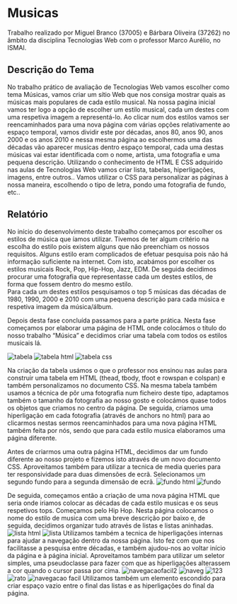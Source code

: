 # Musicas
Trabalho realizado por Miguel Branco (37005) e Bárbara Oliveira (37262) no âmbito da disciplina Tecnologias Web com o professor Marco Aurélio, no ISMAI.

##  Descrição do Tema
No trabalho prático de avaliação de Tecnologias Web vamos escolher como tema Músicas, vamos criar um sítio Web que nos consiga mostrar quais as músicas mais populares de cada estilo musical.
Na nossa pagina inicial vamos ter logo a opção de escolher um estilo musical, cada um destes com uma respetiva imagem a representá-lo. Ao clicar num dos estilos vamos ser reencaminhados para uma nova página com várias opções relativamente ao espaço temporal, vamos dividir este por décadas, anos 80, anos 90, anos 2000 e os anos 2010 e nessa mesma página ao escolhermos uma das décadas vão aparecer musicas dentro espaço temporal, cada uma destas músicas vai estar identificada com o nome, artista, uma fotografia e uma pequena descrição. 
Utilizando o conhecimento de HTML E CSS adquirido nas aulas de Tecnologias Web vamos criar lista, tabelas, hiperligações, imagens, entre outros.. Vamos utilizar o CSS para personalizar as páginas à nossa maneira, escolhendo o tipo de letra, pondo uma fotografia de fundo, etc..

## Relatório

No início do desenvolvimento deste trabalho começamos por escolher os estilos de música que íamos utilizar. Tivemos de ter algum critério na escolha do estilo pois existem alguns que não preenchiam os nossos requisitos. Alguns estilo eram complicados de efetuar pesquisa pois não há informação suficiente na internet. 
Com isto, acabámos por escolher os estilos musicais Rock, Pop, Hip-Hop, Jazz, EDM.  De seguida decidimos procurar uma fotografia que representasse cada um destes estilos, de forma que fossem dentro do mesmo estilo.  
Para cada um destes estilos pesquisamos o top 5 músicas das décadas de 1980, 1990, 2000 e 2010 com uma pequena descrição para cada música e respetiva imagem da música/álbum.  

Depois desta fase concluída passamos para a parte prática. Nesta fase começamos por elaborar uma página de HTML onde colocámos o título do nosso trabalho “Música” e decidimos criar uma tabela com todos os estilos musicais lá.

![tabela](https://user-images.githubusercontent.com/75800165/104529756-5de2cc80-5602-11eb-92fb-0520c1fd87c0.PNG)
![tabela html](https://user-images.githubusercontent.com/75800165/104529761-5fac9000-5602-11eb-98ed-f5fdc57a9220.PNG)
![tabela css](https://user-images.githubusercontent.com/75800165/104530729-88358980-5604-11eb-938f-a2369b5aabaf.PNG)

 Na criação da tabela usámos o que o professor nos ensinou nas aulas para construir uma tabela em HTML (thead, tbody, tfoot e rowspan e colspan) e também personalizamos no documento CSS. Na mesma tabela também usamos a técnica de pôr uma fotografia num ficheiro deste tipo, adaptamos também o tamanho da fotografia ao nosso gosto e colocámos quase todos os objetos que criamos no centro da página. De seguida, criamos uma hiperligação em cada fotografia (através de anchors no html) para ao clicarmos nestas  sermos reencaminhados para uma nova página HTML também feita por nós, sendo que para cada estilo musica elaboramos uma página diferente.

Antes de criarmos uma outra página HTML, decidimos dar um fundo diferente ao nosso projeto e fizemos isto através de um novo documento CSS. Aproveitamos também para utilizar a tecnica de media queries para ter responsividade para duas dimensões de ecrã. Selecionamos um segundo fundo para a segunda dimensão de ecrã. 
![fundo html](https://user-images.githubusercontent.com/75800165/104529864-971b3c80-5602-11eb-9083-dc319eeeaa2e.PNG)
![fundo](https://user-images.githubusercontent.com/75800165/104529869-984c6980-5602-11eb-9d31-acd7e2044e67.PNG)

De seguida, começamos então a criação de uma nova página HTML que seria onde iriamos colocar as décadas de cada estilo musicas e os seus respetivos tops. Começamos pelo Hip Hop.
Nesta página colocamos o nome do estilo de musica com uma breve descrição por baixo e, de seguida, decidimos organizar tudo através de listas e listas aninhadas.
![lista html](https://user-images.githubusercontent.com/75800165/104530132-3b04e800-5603-11eb-8983-b40d28d478c7.PNG)
![lista](https://user-images.githubusercontent.com/75800165/104530137-3d674200-5603-11eb-88c4-c2afa9f0348b.PNG)
Utilizamos também a tecnica de hiperligações internas para ajudar a navegação dentro da nossa página. Isto fez com que nos facilitasse a pesquisa entre décadas, e também ajudou-nos ao voltar início da página e à página inicial. Aproveitamos também para utilizar um seletor simples, uma pseudoclasse para fazer com que as hiperligações alterassem a cor quando o cursor passa por cima. 
![navegacaofacil2](https://user-images.githubusercontent.com/75800165/104531458-1c542080-5606-11eb-9503-197ec87f33c7.PNG)
![naveg](https://user-images.githubusercontent.com/75800165/104531459-1cecb700-5606-11eb-9d2e-52f72300fc21.PNG)
![123](https://user-images.githubusercontent.com/75800165/104531460-1d854d80-5606-11eb-8a67-9b968330ab47.PNG)
![rato](https://user-images.githubusercontent.com/75800165/104531462-1d854d80-5606-11eb-9ed9-3a4bb99ce9f4.PNG)
![navegacao facil](https://user-images.githubusercontent.com/75800165/104531463-1e1de400-5606-11eb-9599-aa7afab9572e.PNG)
 Utilizamos também um elemento escondido para criar espaço vazio entre o final das listas e as hiperligações do final da página.






